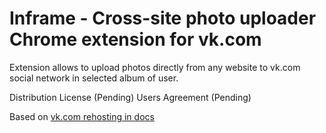 Inframe - Cross-site photo uploader Chrome extension for vk.com
========================

Extension allows to upload photos directly from any website to vk.com social network in selected album of user.

Distribution License (Pending)
Users Agreement (Pending)

Based on [vk.com rehosting in docs](https://github.com/crea7or/vk.com-rehosting-in-docs)